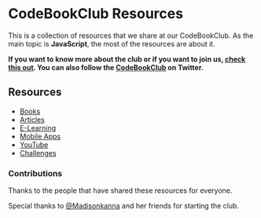# CodeBookClub Resources
This is a collection of resources that we share at our CodeBookClub. As the main topic is **JavaScript**, the most of the resources are about it.

**If you want to know more about the club or if you want to join us, [check this out](https://dev.to/madisonkanna/join-our-javascript-book-club-l4k "check this out"). You can also follow the [CodeBookClub](https://twitter.com/codebookclub) on Twitter.**

## Resources
- [Books](https://github.com/sneyderdev/codebookclub-resources/blob/master/books/README.md "Books")
- [Articles](https://github.com/sneyderdev/codebookclub-resources/blob/master/articles/README.md "Articles")
- [E-Learning](https://github.com/sneyderdev/codebookclub-resources/blob/master/e-learning/README.md "E-Learning")
- [Mobile Apps](https://github.com/sneyderdev/codebookclub-resources/blob/master/mobile-apps/README.md "Mobile Apps")
- [YouTube](https://github.com/sneyderdev/codebookclub-resources/blob/master/youtube/README.md "YouTube")
- [Challenges](https://github.com/sneyderdev/codebookclub-resources/blob/master/challenges/README.md "Challenges")

### Contributions
Thanks to the people that have shared these resources for everyone.

Special thanks to [@Madisonkanna](https://twitter.com/Madisonkanna "@Madisonkanna") and her friends for starting the club.
